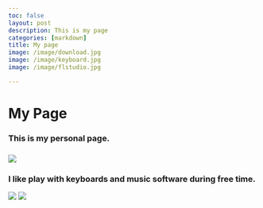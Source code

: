 ```yaml
---
toc: false
layout: post
description: This is my page
categories: [markdown]
title: My page
image: /image/download.jpg
image: /image/keyboard.jpg
image: /image/flstudio.jpg

---
```

# My Page

### This is my personal page.
### 
![]({{site.baseurl}}/images/download.jpg)

### I like play with keyboards and music software during free time.

![]({{site.baseurl}}/_posts/keyboard.jpg)
![]({{site.baseurl}}/images/flstudio.jpg)


